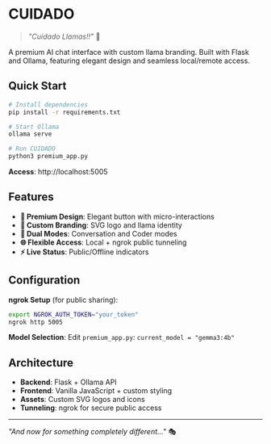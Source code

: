 # CUIDADO

> *"Cuidado Llamas!!"* 🦙

A premium AI chat interface with custom llama branding. Built with Flask and Ollama, featuring elegant design and seamless local/remote access.

## Quick Start

```bash
# Install dependencies
pip install -r requirements.txt

# Start Ollama
ollama serve

# Run CUIDADO
python3 premium_app.py
```

**Access**: http://localhost:5005

## Features

- **🎨 Premium Design**: Elegant button with micro-interactions
- **🦙 Custom Branding**: SVG logo and llama identity
- **💬 Dual Modes**: Conversation and Coder modes
- **🌐 Flexible Access**: Local + ngrok public tunneling
- **⚡ Live Status**: Public/Offline indicators

## Configuration

**ngrok Setup** (for public sharing):
```bash
export NGROK_AUTH_TOKEN="your_token"
ngrok http 5005
```

**Model Selection**:
Edit `premium_app.py`: `current_model = "gemma3:4b"`

## Architecture

- **Backend**: Flask + Ollama API
- **Frontend**: Vanilla JavaScript + custom styling
- **Assets**: Custom SVG logos and icons
- **Tunneling**: ngrok for secure public access

---

*"And now for something completely different..."* 🎭